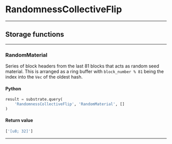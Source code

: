 
# RandomnessCollectiveFlip

---------
## Storage functions

---------
### RandomMaterial
 Series of block headers from the last 81 blocks that acts as random seed material. This
 is arranged as a ring buffer with `block_number % 81` being the index into the `Vec` of
 the oldest hash.

#### Python
```python
result = substrate.query(
    'RandomnessCollectiveFlip', 'RandomMaterial', []
)
```

#### Return value
```python
['[u8; 32]']
```
---------